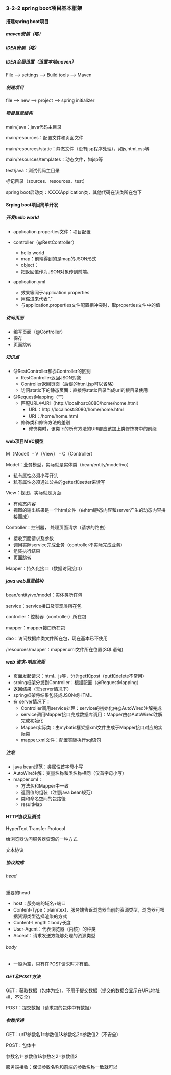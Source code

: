 ### 3-2-2 spring boot项目基本框架

#### 搭建spring boot项目

##### maven安装（略）

##### IDEA安装（略）

##### IDEA全局设置（设置本地maven）

File --> settings --> Build tools --> Maven

##### 创建项目

file --> new --> project --> spring initializer

##### 项目目录结构

main/java：java代码主目录

main/resources：配置文件和页面文件

main/resources/static：静态文件（没有jsp程序处理），如js,html,css等

main/resources/templates：动态文件，如jsp等

test/java：测试代码主目录

标记目录（sources、resources、test）

spring boot启动类：XXXXApplication类，其他代码在该类所在包下

#### Srping boot项目简单开发

##### 开发hello world

- application.properties文件：项目配置

- controller（@RestController）
  - hello world
  - map：前端得到的是map的JSON形式
  - object：
  - 把返回值作为JSON对象传到前端。
- application.yml
  - 效果等同于application.properties
  - 用缩进来代表"."
  - 与application.properties文件配置相冲突时，取properties文件中的值


##### 访问页面

- 编写页面（@Controller）
- 保存
- 页面跳转

##### 知识点

- @RestController和@Controller的区别
  - RestController返回JSON对象
  - Controller返回页面（后缀的html,jsp可以省略）
  - 访问static下的静态页面：直接将static目录当成url的根目录使用
- @RequestMapping（“”）
  - 匹配URL中URI（http://localhost:8080/home/home.html）
    - URL：http://localhost:8080/home/home.html
    - URI：/home/home.html
  - 修饰类和修饰方法的差别
    - 修饰类时，该类下的所有方法的URI都应该加上类修饰符中的前缀

#### web项目MVC模型

M（Model）- V（View） - C（Controller）

Model：业务模型，实际就是实体类（bean/entity/model/vo）

- 私有属性必须小写开头
- 私有属性必须通过公共的getter和setter来读写

View：视图，实际就是页面

- 有动态内容
- 视图的输出结果是一个html文件（由html静态内容和server产生的动态内容拼接而成）

Controller：控制器， 处理页面请求（请求的路由）

- 接收页面请求及参数
- 调用实际service完成业务（controller不实际完成业务）
- 组装执行结果
- 页面跳转

Mapper：持久化接口（数据访问接口）

##### java web目录结构

bean/entity/vo/model：实体类所在包

service：service接口及实现类所在包

controller：控制器（controller）所在包

mapper：mapper接口所在包

dao：访问数据库类文件所在包，现在基本已不使用

/resources/mapper：mapper.xml文件所在位置(SQL语句)

##### web 请求-响应流程

- 页面发起请求：html、js等，分为get和post（put和delete不常用）
- srping框架分发到Controller：根据配置（@RequestMapping）
- 返回结果（无server情况下）
- spring框架将结果包装成JSON或HTML
- 有 server情况下：
  - Controller调用service处理：service的初始化由@AutoWired注解完成
  - service调用Mapper接口完成数据库调用：Mapper由@AutoWired注解完成初始化
  - Mapper实际类：由mybatis框架据xml文件生成于Mapper接口对应的实际类
  - mapper.xml文件：配置实际执行sql语句


##### 注意

-  java bean规范：类属性首字母小写
- AutoWire注解：变量名称和类名称相同（仅首字母小写）
- mapper.xml：
  - 方法名和Mapper中一致
  - 返回值的组装（注意java bean规范）
  - 类和命名空间的包路径
  - resultMap

#### HTTP协议及调试

HyperText Transfer Protocol

给浏览器访问服务器资源的一种方式

文本协议

##### 协议构成

###### head

重要的head

- host：服务端的域名+端口
- Content-Type：plain/text，服务端告诉浏览器当前的资源类型，浏览器可根据资源类型选择渲染的方式
- Content-Length：body长度
- User-Agent：代表浏览器（内核）的种类
- Accept：请求发送方能够处理的资源类型

###### body

- 一般为空，只有在POST请求时才有值。

##### GET和POST方法

GET：获取数据（包体为空），不用于提交数据（提交的数据会显示在URL地址栏，不安全）

POST：提交数据（请求包的包体中有数据）

##### 参数传递

GET：url?参数名1=参数值1&参数名2=参数值2（不安全）

POST：包体中

参数名1=参数值1&参数名2=参数值2

服务端接收：保证参数名称和前端的参数名称一致就可以

